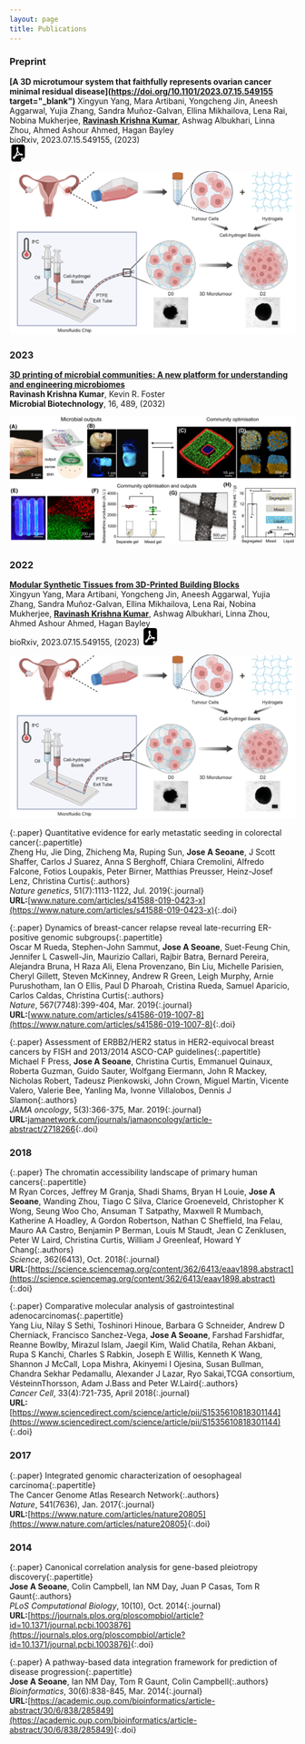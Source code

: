 ```yaml
---
layout: page
title: Publications
---
```


### Preprint

**[A 3D microtumour system that faithfully represents ovarian cancer minimal residual disease](https://doi.org/10.1101/2023.07.15.549155 target="_blank")**
Xingyun Yang, Mara Artibani, Yongcheng Jin, Aneesh Aggarwal, Yujia Zhang, Sandra Muñoz-Galvan, Ellina Mikhailova, Lena Rai, Nobina Mukherjee, **<u>Ravinash Krishna Kumar</u>**, Ashwag Albukhari, Linna Zhou, Ahmed Ashour Ahmed, Hagan Bayley<br>
bioRxiv, 2023.07.15.549155, (2023)<br>
<a href="/assets/papers/2023.07.15.549155v1.full.pdf" download>
  <img src="/assets/images/pdf.svg" width="30" height="30">
</a>

<img src ="/assets/images/2023_sonia.png">

### 2023

**[3D printing of microbial communities: A new platform for understanding and engineering microbiomes](https://doi.org/10.1111/1751-7915.14168)**<br>
**Ravinash Krishna Kumar**, Kevin R. Foster<br>
**Microbial Biotechnology**, 16, 489, (2032)

<img src ="/assets/images/2023_microb.jpeg">

### 2022

**[Modular Synthetic Tissues from 3D-Printed Building Blocks](https://doi.org/10.1002/adfm.202107773)**<br>
Xingyun Yang, Mara Artibani, Yongcheng Jin, Aneesh Aggarwal, Yujia Zhang, Sandra Muñoz-Galvan, Ellina Mikhailova, Lena Rai, Nobina Mukherjee, **<u>Ravinash Krishna Kumar</u>**, Ashwag Albukhari, Linna Zhou, Ahmed Ashour Ahmed, Hagan Bayley<br>
bioRxiv, 2023.07.15.549155, (2023)
<a href="/assets/papers/2023.07.15.549155v1.full.pdf" download>
  <img src="/assets/images/pdf.svg" width="30" height="30">
</a>

<img src ="/assets/images/2023_sonia.png">

{:.paper}
<span>Quantitative evidence for early metastatic seeding in colorectal cancer</span>{:.papertitle}  
<span>Zheng Hu, Jie Ding, Zhicheng Ma, Ruping Sun, **Jose A Seoane**, J Scott Shaffer, Carlos J Suarez, Anna S Berghoff, Chiara Cremolini, Alfredo Falcone, Fotios Loupakis, Peter Birner, Matthias Preusser, Heinz-Josef Lenz, Christina Curtis</span>{:.authors}<br>
<span>_Nature genetics_, 51(7):1113-1122, Jul. 2019</span>{:.journal}  
<span>**URL:**[www.nature.com/articles/s41588-019-0423-x](https://www.nature.com/articles/s41588-019-0423-x)</span>{:.doi}

{:.paper}
<span>Dynamics of breast-cancer relapse reveal late-recurring ER-positive genomic subgroups</span>{:.papertitle}  
<span>Oscar M Rueda, Stephen-John Sammut, **Jose A Seoane**, Suet-Feung Chin, Jennifer L Caswell-Jin, Maurizio Callari, Rajbir Batra, Bernard Pereira, Alejandra Bruna, H Raza Ali, Elena Provenzano, Bin Liu, Michelle Parisien, Cheryl Gillett, Steven McKinney, Andrew R Green, Leigh Murphy, Arnie Purushotham, Ian O Ellis, Paul D Pharoah, Cristina Rueda, Samuel Aparicio, Carlos Caldas, Christina Curtis</span>{:.authors}<br>
<span>_Nature_, 567(7748):399-404, Mar. 2019</span>{:.journal}  
<span>**URL:**[www.nature.com/articles/s41586-019-1007-8](https://www.nature.com/articles/s41586-019-1007-8)</span>{:.doi}

{:.paper}
<span>Assessment of ERBB2/HER2 status in HER2-equivocal breast cancers by FISH and 2013/2014 ASCO-CAP guidelines</span>{:.papertitle}  
<span>Michael F Press, **Jose A Seoane**, Christina Curtis, Emmanuel Quinaux, Roberta Guzman, Guido Sauter, Wolfgang Eiermann, John R Mackey, Nicholas Robert, Tadeusz Pienkowski, John Crown, Miguel Martin, Vicente Valero, Valerie Bee, Yanling Ma, Ivonne Villalobos, Dennis J Slamon</span>{:.authors}<br>
<span>_JAMA oncology_, 5(3):366-375, Mar. 2019</span>{:.journal}  
<span>**URL:**[jamanetwork.com/journals/jamaoncology/article-abstract/2718266](https://jamanetwork.com/journals/jamaoncology/article-abstract/2718266)</span>{:.doi}

### 2018

{:.paper}
<span>The chromatin accessibility landscape of primary human cancers</span>{:.papertitle}  
<span>M Ryan Corces, Jeffrey M Granja, Shadi Shams, Bryan H Louie, **Jose A Seoane**, Wanding Zhou, Tiago C Silva, Clarice Groeneveld, Christopher K Wong, Seung Woo Cho, Ansuman T Satpathy, Maxwell R Mumbach, Katherine A Hoadley, A Gordon Robertson, Nathan C Sheffield, Ina Felau, Mauro AA Castro, Benjamin P Berman, Louis M Staudt, Jean C Zenklusen, Peter W Laird, Christina Curtis, William J Greenleaf, Howard Y Chang</span>{:.authors}<br>
<span>_Science_, 362(6413), Oct. 2018</span>{:.journal}  
<span>**URL:**[https://science.sciencemag.org/content/362/6413/eaav1898.abstract](https://science.sciencemag.org/content/362/6413/eaav1898.abstract)</span>{:.doi}

{:.paper}
<span>Comparative molecular analysis of gastrointestinal adenocarcinomas</span>{:.papertitle}  
<span>Yang Liu, Nilay S Sethi, Toshinori Hinoue, Barbara G Schneider, Andrew D Cherniack, Francisco Sanchez-Vega, **Jose A Seoane**, Farshad Farshidfar, Reanne Bowlby, Mirazul Islam, Jaegil Kim, Walid Chatila, Rehan Akbani, Rupa S Kanchi, Charles S Rabkin, Joseph E Willis, Kenneth K Wang, Shannon J McCall, Lopa Mishra, Akinyemi I Ojesina, Susan Bullman, Chandra Sekhar Pedamallu, Alexander J Lazar, Ryo Sakai,TCGA consortium, VésteinnThorsson, Adam J.Bass and Peter W.Laird</span>{:.authors}<br>
<span>_Cancer Cell_, 33(4):721-735, April 2018</span>{:.journal}  
<span>**URL:**[https://www.sciencedirect.com/science/article/pii/S1535610818301144](https://www.sciencedirect.com/science/article/pii/S1535610818301144)</span>{:.doi}

### 2017

{:.paper}
<span>Integrated genomic characterization of oesophageal carcinoma</span>{:.papertitle}  
<span>The Cancer Genome Atlas Research Network</span>{:.authors}<br>
<span>_Nature_, 541(7636), Jan. 2017</span>{:.journal}  
<span>**URL:**[https://www.nature.com/articles/nature20805](https://www.nature.com/articles/nature20805)</span>{:.doi}

### 2014

{:.paper}
<span>Canonical correlation analysis for gene-based pleiotropy discovery</span>{:.papertitle}  
<span>**Jose A Seoane**, Colin Campbell, Ian NM Day, Juan P Casas, Tom R Gaunt</span>{:.authors}<br>
<span>_PLoS Computational Biology_, 10(10), Oct. 2014</span>{:.journal}  
<span>**URL:**[https://journals.plos.org/ploscompbiol/article?id=10.1371/journal.pcbi.1003876](https://journals.plos.org/ploscompbiol/article?id=10.1371/journal.pcbi.1003876)</span>{:.doi}

{:.paper}
<span>A pathway-based data integration framework for prediction of disease progression</span>{:.papertitle}  
<span>**Jose A Seoane**, Ian NM Day, Tom R Gaunt, Colin Campbell</span>{:.authors}<br>
<span>_Bioinformatics_, 30(6):838-845, Mar. 2014</span>{:.journal}  
<span>**URL:**[https://academic.oup.com/bioinformatics/article-abstract/30/6/838/285849](https://academic.oup.com/bioinformatics/article-abstract/30/6/838/285849)</span>{:.doi}




